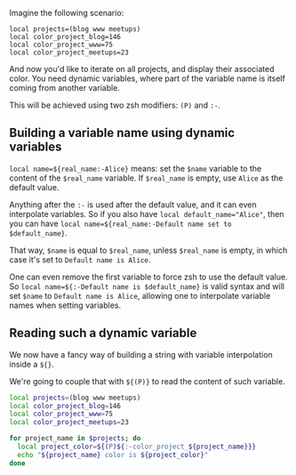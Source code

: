 Imagine the following scenario:

```
local projects=(blog www meetups)
local color_project_blog=146
local color_project_www=75
local color_project_meetups=23
```

And now you'd like to iterate on all projects, and display their associated
color. You need dynamic variables, where part of the variable name is itself
coming from another variable.

This will be achieved using two zsh modifiers: `(P)` and `:-`.

## Building a variable name using dynamic variables

`local name=${real_name:-Alice}` means: set the `$name` variable to the content
of the `$real_name` variable. If `$real_name` is empty, use `Alice` as the
default
value.

Anything after the `:-` is used after the default value, and it can even
interpolate variables. So if you also have `local default_name="Alice"`, then
you can have `local name=${real_name:-Default name set to $default_name}`.

That way, `$name` is equal to `$real_name`, unless `$real_name` is empty, in
which case it's set to `Default name is Alice`.

One can even remove the first variable to force zsh to use the default value. So
`local name=${:-Default name is $default_name}` is valid syntax and will set
`$name` to `Default name is Alice`, allowing one to interpolate
variable names when setting variables.

## Reading such a dynamic variable

We now have a fancy way of building a string with variable interpolation inside
a `${}`.

We're going to couple that with `${(P)}` to read the content of such
variable.

```zsh
local projects=(blog www meetups)
local color_project_blog=146
local color_project_www=75
local color_project_meetups=23

for project_name in $projects; do
  local project_color=${(P)${:-color_project_${project_name}}}
  echo "${project_name} color is ${project_color}"
done
```



